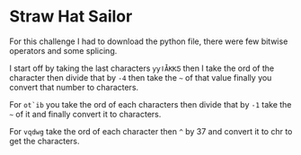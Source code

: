 # Straw Hat Sailor

For this challenge I had to download the python file, there were few bitwise operators and some splicing. 

I start off by taking the last characters `ƴƴǀǠƘƘƼ` then I take the ord of the character then divide that by `-4` then take the `~` of that value finally you convert that number to characters. 

For ```ot`ib``` you take the ord of each characters then divide that by `-1` take the `~` of it and finally convert it to characters. 

For `vqdwg` take the ord of each character then `^` by 37 and convert it to chr to get the characters. 

